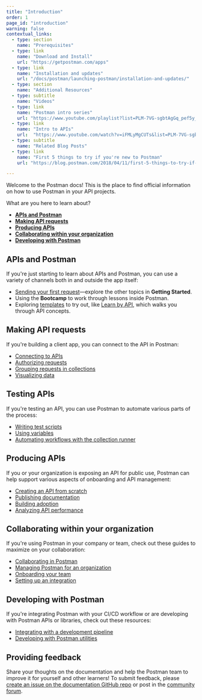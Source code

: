 ```yaml
---
title: "Introduction"
order: 1
page_id: "introduction"
warning: false
contextual_links:
  - type: section
    name: "Prerequisites"
  - type: link
    name: "Download and Install"
    url: "https://getpostman.com/apps"
  - type: link
    name: "Installation and updates"
    url: "/docs/postman/launching-postman/installation-and-updates/"
  - type: section
    name: "Additional Resources"
  - type: subtitle
    name: "Videos"
  - type: link
    name: "Postman intro series"
    url: "https://www.youtube.com/playlist?list=PLM-7VG-sgbtAgGq_pef5y_ruIUBPpUgNJ"
  - type: link
    name: "Intro to APIs"
    url:  "https://www.youtube.com/watch?v=iFMLyMgCUTs&list=PLM-7VG-sgbtBBnWb2Jc5kufgtWYEmiMAw"
  - type: subtitle
    name: "Related Blog Posts"
  - type: link
    name: "First 5 things to try if you're new to Postman"
    url: "https://blog.postman.com/2018/04/11/first-5-things-to-try-if-youre-new-to-postman/"

---
```


Welcome to the Postman docs! This is the place to find official information on how to use Postman in your API projects.

What are you here to learn about?

* [__APIs and Postman__](#apis-and-postman)
* [__Making API requests__](#making-api-requests)
* [__Producing APIs__](#producing-apis)
* [__Collaborating within your organization__](#collaborating-within-your-organization)
* [__Developing with Postman__](#developing-with-postman)

## APIs and Postman

If you're just starting to learn about APIs and Postman, you can use a variety of channels both in and outside the app itself:

* [Sending your first request](/docs/getting-started/sending-the-first-request/)—explore the other topics in __Getting Started__.
* Using the __Bootcamp__ to work through lessons inside Postman.
* Exploring [templates](https://explore.postman.com/) to try out, like [Learn by API](https://explore.postman.com/templates/7499/learn-by-api), which walks you through API concepts.

## Making API requests

If you're building a client app, you can connect to the API in Postman:

* [Connecting to APIs](/docs/sending-requests/requests/)
* [Authorizing requests](/docs/sending-requests/authorization/)
* [Grouping requests in collections](/docs/building-and-running-collections/intro-to-collections/)
* [Visualizing data](/docs/sending-requests/visualizer/)

## Testing APIs

If you're testing an API, you can use Postman to automate various parts of the process:

* [Writing test scripts](/docs/writing-scripts/test-scripts/)
* [Using variables](/docs/sending-requests/variables/)
* [Automating workflows with the collection runner](/docs/building-and-running-collections/running-collections/intro-to-collection-runs/)

## Producing APIs

If you or your organization is exposing an API for public use, Postman can help support various aspects of onboarding and API management:

* [Creating an API from scratch](/docs/designing-and-developing-your-api/the-api-workflow/)
* [Publishing documentation](/docs/publishing-your-api/documenting-your-api/)
* [Building adoption](/docs/publishing-your-api/add-api-network/)
* [Analyzing API performance](/docs/designing-and-developing-your-api/observing-your-api/intro-monitors/)

## Collaborating within your organization

If you're using Postman in your company or team, check out these guides to maximize on your collaboration:

* [Collaborating in Postman](/docs/collaborating-in-postman/collaboration-intro/)
* [Managing Postman for an organization](/docs/administration/admin-intro/)
* [Onboarding your team](/docs/administration/onboarding-checklist/)
* [Setting up an integration](/docs/integrations/intro-integrations/)

## Developing with Postman

If you're integrating Postman with your CI/CD workflow or are developing with Postman APIs or libraries, check out these resources:

* [Integrating with a development pipeline](/docs/building-and-running-collections/using-newman/command-line-integration-with-newman/)
* [Developing with Postman utilities](/docs/resources/resources-intro/)

## Providing feedback

Share your thoughts on the documentation and help the Postman team to improve it for yourself and other learners! To submit feedback, please [create an issue on the documentation GitHub repo](https://github.com/postmanlabs/postman-docs/issues) or post in the [community forum](https://community.postman.com/).
